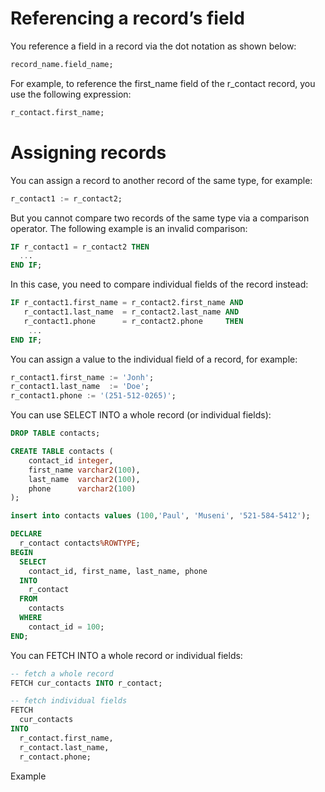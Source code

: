 # Referencing a record’s field
You reference a field in a record via the dot notation as shown below:
```sql
record_name.field_name;
```

For example, to reference the first_name field of the r_contact record, you use the following expression:
```sql
r_contact.first_name;
```

# Assigning records
You can assign a record to another record of the same type, for example:
```sql
r_contact1 := r_contact2;
```

But you cannot compare two records of the same type via a comparison operator. The following example is an invalid comparison:
```sql
IF r_contact1 = r_contact2 THEN
  ...
END IF;
```

In this case, you need to compare individual fields of the record instead:
```sql
IF r_contact1.first_name = r_contact2.first_name AND
   r_contact1.last_name  = r_contact2.last_name AND
   r_contact1.phone      = r_contact2.phone     THEN
    ...
END IF;
```
You can assign a value to the individual field of a record, for example:
```sql
r_contact1.first_name := 'Jonh';
r_contact1.last_name  := 'Doe';
r_contact1.phone := '(251-512-0265)';
```

You can use SELECT INTO a whole record (or individual fields):
```sql
DROP TABLE contacts;

CREATE TABLE contacts (
    contact_id integer,
    first_name varchar2(100),
    last_name  varchar2(100),
    phone      varchar2(100)
);

insert into contacts values (100,'Paul', 'Museni', '521-584-5412');

DECLARE
  r_contact contacts%ROWTYPE;
BEGIN
  SELECT
    contact_id, first_name, last_name, phone
  INTO
    r_contact
  FROM
    contacts
  WHERE
    contact_id = 100;
END;
```

You can FETCH INTO a whole record or individual fields:
```SQL
-- fetch a whole record
FETCH cur_contacts INTO r_contact;

-- fetch individual fields
FETCH
  cur_contacts
INTO
  r_contact.first_name,
  r_contact.last_name,
  r_contact.phone;
```

Example
```sql

```
